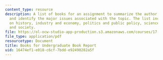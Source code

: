```yaml
---
content_type: resource
description: A list of books for an assignment to summarize the author's main thesis
  and identify the major issues associated with the topic. The list includes books
  on history, industry and economy, politics and public policy, science and technology,
  and society.
file: https://ol-ocw-studio-app-production.s3.amazonaws.com/courses/17-537-politics-and-policy-in-contemporary-japan-spring-2009/16474ef1e018c6cf7bdde92490282a5f_MIT17_537S09_Undergradbook.pdf
file_type: application/pdf
resourcetype: Document
title: Books for Undergraduate Book Report
uid: 16474ef1-e018-c6cf-7bdd-e92490282a5f
---
```

